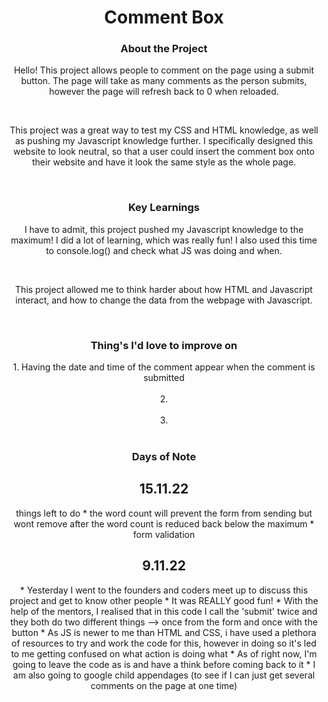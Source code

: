 <h1 align = "center">Comment Box</h1> 

<h3 align = "center"><b>About the Project</h3></b>
<p align = "center">Hello! This project allows people to comment on the page using a submit button. The page will take as many comments as the person submits, however the page will refresh back to 0 when reloaded. </p><br>

<p align = "center">This project was a great way to test my CSS and HTML knowledge, as well as pushing my Javascript knowledge further. I specifically designed this website to look neutral, so that a user could insert the comment box onto their website and have it look the same style as the whole page.</p><br>

<h3 align = "center"><b>Key Learnings</h3></b>

<p align = "center"> I have to admit, this project pushed my Javascript knowledge to the maximum! I did a lot of learning, which was really fun! I also used this time to console.log() and check what JS was doing and when.</p><br>

<p align = "center"> This project allowed me to think harder about how HTML and Javascript interact, and how to change the data from the webpage with Javascript.</em></p><br>

<h3 align = "center"><b>Thing's I'd love to improve on</h3></b>
<p align = "center">1. Having the date and time of the comment appear when the comment is submitted<br><br>
2. <br><br>
3. <br><br>

<h3 align = "center"><b>Days of Note</h3></b>
<h2 align = "center"> 15.11.22 </h2>
<p align = "center">things left to do
* the word count will prevent the form from sending but wont remove after the word count is reduced back below the maximum
* form validation </p>


<h2 align = "center"> 9.11.22 </h2>
<p align = "center">* Yesterday I went to the founders and coders meet up to discuss this project and get to know other people
* It was REALLY good fun! 
* With the help of the mentors, I realised that in this code I call the 'submit' twice and they both do two different things --> once from the form and once with the button 
* As JS is newer to me than HTML and CSS, i have used a plethora of resources to try and work the code for this, however in doing so it's led to me getting confused on what action is doing what
* As of right now, I'm going to leave the code as is and have a think before coming back to it
* I am also going to google child appendages (to see if I can just get several comments on the page at one time)</p>
